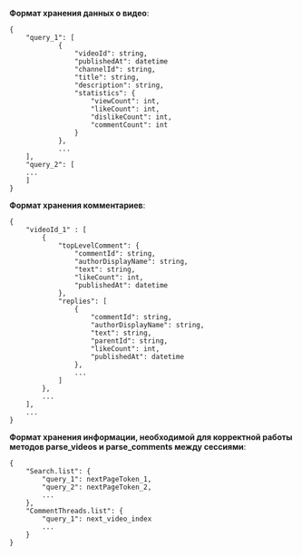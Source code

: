 **Формат хранения данных о видео**:
```
{
	"query_1": [
			{
				"videoId": string,
				"publishedAt": datetime
				"channelId": string,
				"title": string,
				"description": string,
				"statistics": {
					"viewCount": int,
					"likeCount": int,
					"dislikeCount": int,
					"commentCount": int
				}
			},
			...
	],
	"query_2": [
	...
	]
}

```

**Формат хранения комментариев**:
```
{
    "videoId_1" : [
        {
            "topLevelComment": {
                "commentId": string,
                "authorDisplayName": string,
                "text": string,
                "likeCount": int,
                "publishedAt": datetime
            },
            "replies": [
                {
                    "commentId": string,
                    "authorDisplayName": string,
                    "text": string,
                    "parentId": string,
                    "likeCount": int,
                    "publishedAt": datetime
                },
                ...
            ]
        },
        ...
    ],
    ...
}
```

**Формат хранения информации, необходимой для корректной работы методов parse_videos и parse_comments между сессиями**:
```
{
    "Search.list": {
    	"query_1": nextPageToken_1,
    	"query_2": nextPageToken_2,
    	...
    },
    "CommentThreads.list": {
        "query_1": next_video_index
        ...
    }
}
```